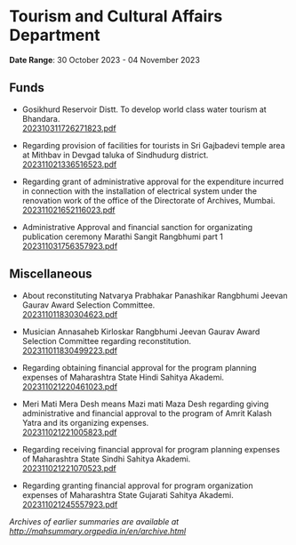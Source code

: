 # Tourism and Cultural Affairs Department

**Date Range**: 30 October 2023 - 04 November 2023


## Funds
- Gosikhurd Reservoir Distt. To develop world class water tourism at Bhandara.\
  [202310311726271823.pdf](https://gr.maharashtra.gov.in/Site/Upload/Government%20Resolutions/English/202310311726271823.pdf)

- Regarding provision of facilities for tourists in Sri Gajbadevi temple area at Mithbav in Devgad taluka of Sindhudurg district.\
  [202311021336516523.pdf](https://gr.maharashtra.gov.in/Site/Upload/Government%20Resolutions/English/202311021336516523.pdf)

- Regarding grant of administrative approval for the expenditure incurred in connection with the installation of electrical system under the renovation work of the office of the Directorate of Archives, Mumbai.\
  [202311021652116023.pdf](https://gr.maharashtra.gov.in/Site/Upload/Government%20Resolutions/English/202311021652116023.pdf)

- Administrative Approval and financial sanction for organizating publication ceremony Marathi Sangit Rangbhumi part 1\
  [202311031756357923.pdf](https://gr.maharashtra.gov.in/Site/Upload/Government%20Resolutions/English/202311031756357923.pdf)

## Miscellaneous
- About reconstituting Natvarya Prabhakar Panashikar Rangbhumi Jeevan Gaurav Award Selection Committee.\
  [202311011830304623.pdf](https://gr.maharashtra.gov.in/Site/Upload/Government%20Resolutions/English/202311011830304623.pdf)

- Musician Annasaheb Kirloskar Rangbhumi Jeevan Gaurav Award Selection Committee regarding reconstitution.\
  [202311011830499223.pdf](https://gr.maharashtra.gov.in/Site/Upload/Government%20Resolutions/English/202311011830499223.pdf)

- Regarding obtaining financial approval for the program planning expenses of Maharashtra State Hindi Sahitya Akademi.\
  [202311021220461023.pdf](https://gr.maharashtra.gov.in/Site/Upload/Government%20Resolutions/English/202311021220461023.pdf)

- Meri Mati Mera Desh means Mazi mati Maza Desh regarding giving administrative and financial approval to the program of Amrit Kalash Yatra and its organizing expenses.\
  [202311021221005823.pdf](https://gr.maharashtra.gov.in/Site/Upload/Government%20Resolutions/English/202311021221005823.pdf)

- Regarding receiving financial approval for program planning expenses of Maharashtra State Sindhi Sahitya Akademi.\
  [202311021221070523.pdf](https://gr.maharashtra.gov.in/Site/Upload/Government%20Resolutions/English/202311021221070523.pdf)

- Regarding granting financial approval for program organization expenses of Maharashtra State Gujarati Sahitya Akademi.\
  [202311021245557923.pdf](https://gr.maharashtra.gov.in/Site/Upload/Government%20Resolutions/English/202311021245557923.pdf)


*Archives of earlier summaries are available at http://mahsummary.orgpedia.in/en/archive.html*